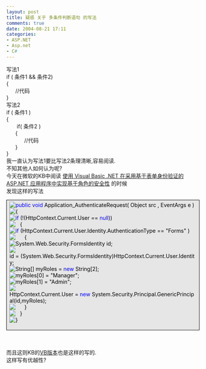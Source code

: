 ```yaml
---
layout: post
title: 疑惑 关于 多条件判断语句 的写法
comments: true
date: 2004-08-21 17:11
categories:
- ASP.NET
- Asp.net
- C#
---
```


<p>写法1<br />if ( 条件1 &amp;&amp; 条件2)<br />{<br />      //代码<br />}<br />写法2<br />if ( 条件1 )<br />{<br />       if( 条件2 )<br />      {<br />            //代码<br />      }<br />}<br />我一直认为写法1要比写法2条理清晰,容易阅读.<br />不知其他人如何认为呢?<br />今天在微软的KB中阅读 <a href="http://support.microsoft.com/default.aspx?scid=311495">使用 Visual Basic .NET 在采用基于表单身份验证的 ASP.NET 应用程序中实现基于角色的安全性</a> 的时候<br />发现这样的写法<br /></p>
<div style="BORDER-RIGHT: windowtext 0.5pt solid; PADDING-RIGHT: 5.4pt; BORDER-TOP: windowtext 0.5pt solid; PADDING-LEFT: 5.4pt; BACKGROUND: #e6e6e6; PADDING-BOTTOM: 4px; BORDER-LEFT: windowtext 0.5pt solid; WIDTH: 98%; PADDING-TOP: 4px; BORDER-BOTTOM: windowtext 0.5pt solid">
<div>
<img src="/images/hbz_images/e01387bd-8f4f-4638-8131-226ce244e723.jpg35" align="top"><span style="COLOR: #0000ff">public</span><span style="COLOR: #000000"> </span><span style="COLOR: #0000ff">void</span><span style="COLOR: #000000"> Application_AuthenticateRequest( Object src , EventArgs e )<br /><img id="Codehighlighter1_72_491_Open_Image" onclick="this.style.display='none'; Codehighlighter1_72_491_Open_Text.style.display='none'; Codehighlighter1_72_491_Closed_Image.style.display='inline'; Codehighlighter1_72_491_Closed_Text.style.display='inline';" src="/images/hbz_images/e01387bd-8f4f-4638-8131-226ce244e723.jpg36" align="top"><img id="Codehighlighter1_72_491_Closed_Image" style="DISPLAY: none" onclick="this.style.display='none'; Codehighlighter1_72_491_Closed_Text.style.display='none'; Codehighlighter1_72_491_Open_Image.style.display='inline'; Codehighlighter1_72_491_Open_Text.style.display='inline';" src="/images/hbz_images/e01387bd-8f4f-4638-8131-226ce244e723.jpg37" align="top"></span><span id="Codehighlighter1_72_491_Closed_Text" style="BORDER-RIGHT: #808080 1px solid; BORDER-TOP: #808080 1px solid; DISPLAY: none; BORDER-LEFT: #808080 1px solid; BORDER-BOTTOM: #808080 1px solid; BACKGROUND-COLOR: #ffffff"><img src="/images/hbz_images/e01387bd-8f4f-4638-8131-226ce244e723.jpg38"></span><span id="Codehighlighter1_72_491_Open_Text"><span style="COLOR: #000000">{<br /><img src="/images/hbz_images/e01387bd-8f4f-4638-8131-226ce244e723.jpg39" align="top"></span><span style="COLOR: #0000ff">if</span><span style="COLOR: #000000"> (</span><span style="COLOR: #000000">!</span><span style="COLOR: #000000">(HttpContext.Current.User </span><span style="COLOR: #000000">==</span><span style="COLOR: #000000"> </span><span style="COLOR: #0000ff">null</span><span style="COLOR: #000000">))<br /><img id="Codehighlighter1_118_489_Open_Image" onclick="this.style.display='none'; Codehighlighter1_118_489_Open_Text.style.display='none'; Codehighlighter1_118_489_Closed_Image.style.display='inline'; Codehighlighter1_118_489_Closed_Text.style.display='inline';" src="/images/hbz_images/e01387bd-8f4f-4638-8131-226ce244e723.jpg40" align="top"><img id="Codehighlighter1_118_489_Closed_Image" style="DISPLAY: none" onclick="this.style.display='none'; Codehighlighter1_118_489_Closed_Text.style.display='none'; Codehighlighter1_118_489_Open_Image.style.display='inline'; Codehighlighter1_118_489_Open_Text.style.display='inline';" src="/images/hbz_images/e01387bd-8f4f-4638-8131-226ce244e723.jpg41" align="top">   </span><span id="Codehighlighter1_118_489_Closed_Text" style="BORDER-RIGHT: #808080 1px solid; BORDER-TOP: #808080 1px solid; DISPLAY: none; BORDER-LEFT: #808080 1px solid; BORDER-BOTTOM: #808080 1px solid; BACKGROUND-COLOR: #ffffff"><img src="/images/hbz_images/e01387bd-8f4f-4638-8131-226ce244e723.jpg38"></span><span id="Codehighlighter1_118_489_Open_Text"><span style="COLOR: #000000">{<br /><img src="/images/hbz_images/e01387bd-8f4f-4638-8131-226ce244e723.jpg39" align="top"></span><span style="COLOR: #0000ff">if</span><span style="COLOR: #000000"> (HttpContext.Current.User.Identity.AuthenticationType </span><span style="COLOR: #000000">==</span><span style="COLOR: #000000"> </span><span style="COLOR: #000000">"</span><span style="COLOR: #000000">Forms</span><span style="COLOR: #000000">"</span><span style="COLOR: #000000"> )<br /><img id="Codehighlighter1_196_484_Open_Image" onclick="this.style.display='none'; Codehighlighter1_196_484_Open_Text.style.display='none'; Codehighlighter1_196_484_Closed_Image.style.display='inline'; Codehighlighter1_196_484_Closed_Text.style.display='inline';" src="/images/hbz_images/e01387bd-8f4f-4638-8131-226ce244e723.jpg40" align="top"><img id="Codehighlighter1_196_484_Closed_Image" style="DISPLAY: none" onclick="this.style.display='none'; Codehighlighter1_196_484_Closed_Text.style.display='none'; Codehighlighter1_196_484_Open_Image.style.display='inline'; Codehighlighter1_196_484_Open_Text.style.display='inline';" src="/images/hbz_images/e01387bd-8f4f-4638-8131-226ce244e723.jpg41" align="top">      </span><span id="Codehighlighter1_196_484_Closed_Text" style="BORDER-RIGHT: #808080 1px solid; BORDER-TOP: #808080 1px solid; DISPLAY: none; BORDER-LEFT: #808080 1px solid; BORDER-BOTTOM: #808080 1px solid; BACKGROUND-COLOR: #ffffff"><img src="/images/hbz_images/e01387bd-8f4f-4638-8131-226ce244e723.jpg38"></span><span id="Codehighlighter1_196_484_Open_Text"><span style="COLOR: #000000">{<br /><img src="/images/hbz_images/e01387bd-8f4f-4638-8131-226ce244e723.jpg39" align="top">System.Web.Security.FormsIdentity id;<br /><img src="/images/hbz_images/e01387bd-8f4f-4638-8131-226ce244e723.jpg39" align="top">id </span><span style="COLOR: #000000">=</span><span style="COLOR: #000000"> (System.Web.Security.FormsIdentity)HttpContext.Current.User.Identity;<br /><img src="/images/hbz_images/e01387bd-8f4f-4638-8131-226ce244e723.jpg39" align="top">String[] myRoles </span><span style="COLOR: #000000">=</span><span style="COLOR: #000000"> </span><span style="COLOR: #0000ff">new</span><span style="COLOR: #000000"> String[</span><span style="COLOR: #000000">2</span><span style="COLOR: #000000">];<br /><img src="/images/hbz_images/e01387bd-8f4f-4638-8131-226ce244e723.jpg39" align="top">myRoles[</span><span style="COLOR: #000000">0</span><span style="COLOR: #000000">] </span><span style="COLOR: #000000">=</span><span style="COLOR: #000000"> </span><span style="COLOR: #000000">"</span><span style="COLOR: #000000">Manager</span><span style="COLOR: #000000">"</span><span style="COLOR: #000000">;<br /><img src="/images/hbz_images/e01387bd-8f4f-4638-8131-226ce244e723.jpg39" align="top">myRoles[</span><span style="COLOR: #000000">1</span><span style="COLOR: #000000">] </span><span style="COLOR: #000000">=</span><span style="COLOR: #000000"> </span><span style="COLOR: #000000">"</span><span style="COLOR: #000000">Admin</span><span style="COLOR: #000000">"</span><span style="COLOR: #000000">;<br /><img src="/images/hbz_images/e01387bd-8f4f-4638-8131-226ce244e723.jpg39" align="top">HttpContext.Current.User </span><span style="COLOR: #000000">=</span><span style="COLOR: #000000"> </span><span style="COLOR: #0000ff">new</span><span style="COLOR: #000000"> System.Security.Principal.GenericPrincipal(id,myRoles);<br /><img src="/images/hbz_images/e01387bd-8f4f-4638-8131-226ce244e723.jpg42" align="top">      }</span></span><span style="COLOR: #000000"><br /><img src="/images/hbz_images/e01387bd-8f4f-4638-8131-226ce244e723.jpg42" align="top">   }</span></span><span style="COLOR: #000000"><br /><img src="/images/hbz_images/e01387bd-8f4f-4638-8131-226ce244e723.jpg43" align="top">}</span></span>
</div>
<p></p>
</div>
<br /><p><br />而且这则KB的<a href="http://support.microsoft.com/default.aspx?scid=kb;ZH-CN;306238">VB版本</a>也是这样的写的.<br />这样写有优越性?<br /></p>				
